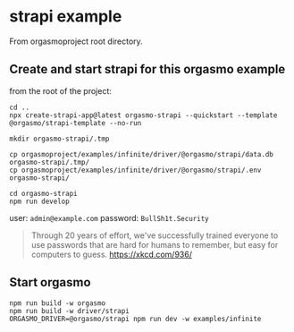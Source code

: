 # strapi example

From orgasmoproject root directory.

## Create and start strapi for this orgasmo example

from the root of the project:

```
cd ..
npx create-strapi-app@latest orgasmo-strapi --quickstart --template @orgasmo/strapi-template --no-run

mkdir orgasmo-strapi/.tmp

cp orgasmoproject/examples/infinite/driver/@orgasmo/strapi/data.db orgasmo-strapi/.tmp/
cp orgasmoproject/examples/infinite/driver/@orgasmo/strapi/.env orgasmo-strapi/

cd orgasmo-strapi
npm run develop
```

user: `admin@example.com`
password: `BullSh1t.Security`

> Through 20 years of effort, we've successfully trained everyone to use passwords that are hard for humans to remember, but easy for computers to guess.
> https://xkcd.com/936/

## Start orgasmo

```
npm run build -w orgasmo
npm run build -w driver/strapi
ORGASMO_DRIVER=@orgasmo/strapi npm run dev -w examples/infinite
```
